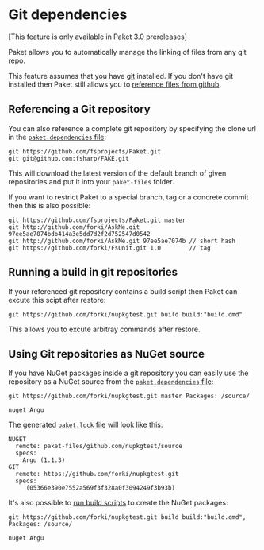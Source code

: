 # Git dependencies

[This feature is only available in Paket 3.0 prereleases]

Paket allows you to automatically manage the linking of files from any git repo.


This feature assumes that you have [git](https://git-scm.com/) installed.
If you don't have git installed then Paket still allows you to [reference files from github](github-dependencies.html).

## Referencing a Git repository

You can also reference a complete git repository by specifying the clone url in the [`paket.dependencies` file](dependencies-file.html):

    git https://github.com/fsprojects/Paket.git
    git git@github.com:fsharp/FAKE.git

This will download the latest version of the default branch of given repositories and put it into your `paket-files` folder.

If you want to restrict Paket to a special branch, tag or a concrete commit then this is also possible:

    git https://github.com/fsprojects/Paket.git master
    git http://github.com/forki/AskMe.git 97ee5ae7074bdb414a3e5dd7d2f2d752547d0542
    git http://github.com/forki/AskMe.git 97ee5ae7074b // short hash
    git https://github.com/forki/FsUnit.git 1.0        // tag

## Running a build in git repositories

If your referenced git repository contains a build script then Paket can excute this scipt after restore:

    git https://github.com/forki/nupkgtest.git build build:"build.cmd"

This allows you to excute arbitray commands after restore.

## Using Git repositories as NuGet source

If you have NuGet packages inside a git repository you can easily use the repository as a NuGet source from the [`paket.dependencies` file](dependencies-file.html):

    git https://github.com/forki/nupkgtest.git master Packages: /source/
 
    nuget Argu

The generated [`paket.lock` file](lock-file.html) will look like this:

    NUGET
      remote: paket-files/github.com/nupkgtest/source
      specs:
        Argu (1.1.3)
    GIT
      remote: https://github.com/forki/nupkgtest.git
      specs:
         (05366e390e7552a569f3f328a0f3094249f3b93b)

It's also possible to [run build scripts](git-dependencies.html#Running-a-build-in-git-repositories) to create the NuGet packages:

    git https://github.com/forki/nupkgtest.git build build:"build.cmd", Packages: /source/
    
    nuget Argu
